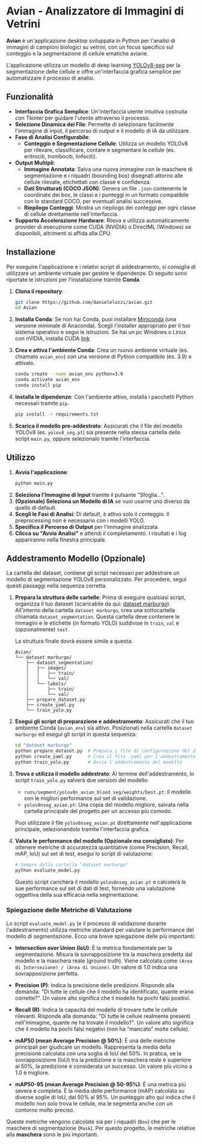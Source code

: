 # Avian - Analizzatore di Immagini di Vetrini

**Avian** è un'applicazione desktop sviluppata in Python per l'analisi di immagini di campioni biologici su vetrini, con un focus specifico sul conteggio e la segmentazione di cellule ematiche aviarie.

L'applicazione utilizza un modello di deep learning [YOLOv8-seg](https://github.com/ultralytics/assets/releases/download/v0.0.0/yolov8n-seg.pt) per la segmentazione delle cellule e offre un'interfaccia grafica semplice per automatizzare il processo di analisi.

## Funzionalità

- **Interfaccia Grafica Semplice**: Un'interfaccia utente intuitiva costruita con Tkinter per guidare l'utente attraverso il processo.
- **Selezione Dinamica dei File**: Permette di selezionare facilmente l'immagine di input, il percorso di output e il modello di IA da utilizzare.
- **Fase di Analisi Configurabile**:
  - **Conteggio e Segmentazione Cellule**: Utilizza un modello YOLOv8 per rilevare, classificare, contare e segmentare le cellule (es. eritrociti, trombociti, linfociti).
- **Output Multipli**:
  - **Immagine Annotata**: Salva una nuova immagine con le maschere di segmentazione e i riquadri (bounding box) disegnati attorno alle cellule rilevate, etichettati con classe e confidenza.
  - **Dati Strutturati (COCO JSON)**: Genera un file `.json` contenente le coordinate dei box, le classi e i punteggi in un formato compatibile con lo standard COCO, per eventuali analisi successive.
  - **Riepilogo Conteggi**: Mostra un riepilogo dei conteggi per ogni classe di cellule direttamente nell'interfaccia.
- **Supporto Accelerazione Hardware**: Rileva e utilizza automaticamente provider di esecuzione come CUDA (NVIDIA) o DirectML (Windows) se disponibili, altrimenti si affida alla CPU.

## Installazione

Per eseguire l'applicazione e i relativi script di addestramento, si consiglia di utilizzare un ambiente virtuale per gestire le dipendenze. Di seguito sono riportate le istruzioni per l'installazione tramite **Conda**.

1.  **Clona il repository**:
    ```bash
    git clone https://github.com/danielelozzi/avian.git
    cd Avian
    ```

2.  **Installa Conda**:
    Se non hai Conda, puoi installare [Miniconda](https://docs.conda.io/en/latest/miniconda.html) (una versione minimale di Anaconda). Scegli l'installer appropriato per il tuo sistema operativo e segui le istruzioni.
    Se hai un pc Windows o Linux con nVIDIA, installa CUDA [link](https://developer.nvidia.com/cuda-downloads)

3.  **Crea e attiva l'ambiente Conda**:
    Crea un nuovo ambiente virtuale (es. chiamato `avian_env`) con una versione di Python compatibile (es. 3.9) e attivalo.
    ```bash
    conda create --name avian_env python=3.9
    conda activate avian_env
    conda install pip
    ```

4.  **Installa le dipendenze**:
    Con l'ambiente attivo, installa i pacchetti Python necessari tramite `pip`.
    ```bash
    pip install -r requirements.txt
    ```

5.  **Scarica il modello pre-addestrato**:
    Assicurati che il file del modello YOLOv8 (es. `yolov8_seg.pt`) sia presente nella stessa cartella dello script `main.py`, oppure selezionalo tramite l'interfaccia.

## Utilizzo

1.  **Avvia l'applicazione**:
    ```bash
    python main.py
    ```
2.  **Seleziona l'Immagine di Input** tramite il pulsante "Sfoglia...".
3.  **(Opzionale) Seleziona un Modello di IA** se vuoi usarne uno diverso da quello di default.
4.  **Scegli le Fasi di Analisi**: Di default, è attivo solo il conteggio. Il preprocessing non è necessario con i modelli YOLO.
5.  **Specifica il Percorso di Output** per l'immagine analizzata.
6.  **Clicca su "Avvia Analisi"** e attendi il completamento. I risultati e i log appariranno nella finestra principale.

## Addestramento Modello (Opzionale)

La cartella del dataset, contiene gli script necessari per addestrare un modello di segmentazione YOLOv8 personalizzato. Per procedere, segui questi passaggi nella sequenza corretta.

1.  **Prepara la struttura delle cartelle**:
    Prima di eseguire qualsiasi script, organizza il tuo dataset (scaricabile da qui: [dataset marburgo](https://data.uni-marburg.de/entities/dataset/c78489de-e08c-4818-800b-1f182aa2e631)). All'interno della cartella `dataset marburgo`, crea una sottocartella chiamata `dataset_segmentation`. Questa cartella deve contenere le immagini e le etichette (in formato YOLO) suddivise in `train`, `val` e (opzionalmente) `test`.

    La struttura finale dovrà essere simile a questa:
    ```
    Avian/
    └── dataset marburgo/
        ├── dataset_segmentation/
        │   ├── images/
        │   │   ├── train/
        │   │   └── val/
        │   └── labels/
        │       ├── train/
        │       └── val/
        ├── prepare_dataset.py
        ├── create_yaml.py
        └── train_yolo.py
    ```

2.  **Esegui gli script di preparazione e addestramento**:
    Assicurati che il tuo ambiente Conda (`avian_env`) sia attivo. Posizionati nella cartella `dataset marburgo` ed esegui gli script in questa sequenza:
    ```bash
    cd "dataset marburgo"
    python prepare_dataset.py  # Prepara i file di configurazione del dataset
    python create_yaml.py      # Crea il file .yaml per l'addestramento di YOLO
    python train_yolo.py       # Avvia l'addestramento del modello
    ```

3.  **Trova e utilizza il modello addestrato**:
    Al termine dell'addestramento, lo script `train_yolo.py` salverà due versioni del modello:
    -   `runs/segment/yolov8n_avian_blood_seg/weights/best.pt`: Il modello con le migliori performance sul set di validazione.
    -   `yolov8nseg_avian.pt`: Una copia del modello migliore, salvata nella cartella principale del progetto per un accesso più comodo.

    Puoi utilizzare il file `yolov8nseg_avian.pt` direttamente nell'applicazione principale, selezionandolo tramite l'interfaccia grafica.

4.  **Valuta le performance del modello (Opzionale ma consigliato)**:
    Per ottenere metriche di accuratezza quantitative (come Precision, Recall, mAP, IoU) sul set di test, esegui lo script di valutazione:
    ```bash
    # Sempre dalla cartella "dataset marburgo"
    python evaluate_model.py
    ```
    Questo script caricherà il modello `yolov8nseg_avian.pt` e calcolerà le sue performance sul set di dati di test, fornendo una valutazione oggettiva della sua efficacia nella segmentazione.

### Spiegazione delle Metriche di Valutazione

Lo script `evaluate_model.py` (e il processo di validazione durante l'addestramento) utilizza metriche standard per valutare le performance del modello di segmentazione. Ecco una breve spiegazione delle più importanti:

-   **Intersection over Union (IoU)**: È la metrica fondamentale per la segmentazione. Misura la sovrapposizione tra la maschera predetta dal modello e la maschera reale (ground truth). Viene calcolata come `(Area di Intersezione) / (Area di Unione)`. Un valore di 1.0 indica una sovrapposizione perfetta.

-   **Precision (P)**: Indica la precisione delle predizioni. Risponde alla domanda: "Di tutte le cellule che il modello ha identificato, quante erano corrette?". Un valore alto significa che il modello ha pochi falsi positivi.

-   **Recall (R)**: Indica la capacità del modello di trovare tutte le cellule rilevanti. Risponde alla domanda: "Di tutte le cellule realmente presenti nell'immagine, quante ne ha trovate il modello?". Un valore alto significa che il modello ha pochi falsi negativi (non ha "mancato" molte cellule).

-   **mAP50 (mean Average Precision @ 50%)**: È una delle metriche principali per giudicare un modello. Rappresenta la media della precisione calcolata con una soglia di IoU del 50%. In pratica, se la sovrapposizione (IoU) tra la predizione e la maschera reale è superiore al 50%, la predizione è considerata un successo. Un valore più vicino a 1.0 è migliore.

-   **mAP50-95 (mean Average Precision @ 50-95%)**: È una metrica più severa e completa. È la media delle performance (mAP) calcolata su diverse soglie di IoU, dal 50% al 95%. Un punteggio alto qui indica che il modello non solo trova le cellule, ma le segmenta anche con un contorno molto preciso.

Queste metriche vengono calcolate sia per i riquadri (`Box`) che per le maschere di segmentazione (`Mask`). Per questo progetto, le metriche relative alla **maschera** sono le più importanti.
